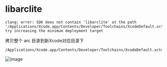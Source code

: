# libarclite

```
clang: error: SDK does not contain 'libarclite' at the path '/Applications/Xcode.app/Contents/Developer/Toolchains/XcodeDefault.xctoolchain/usr/lib/arc/libarclite_iphonesimulator.a'; try increasing the minimum deployment target

```

拷贝整个 arc 目录到新Xcode对应目录下

```
/Applications/Xcode.app/Contents/Developer/Toolchains/XcodeDefault.xctoolchain/usr/lib/

```

![image](https://github.com/yuehuig/libarclite/assets/12612094/9d329bdd-a208-4a67-864a-9a8d38b39682)
